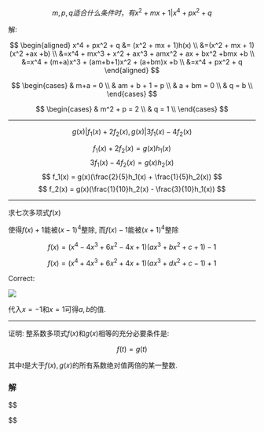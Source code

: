 $$
m,p,q适合什么条件时， 有x^2 + mx + 1 | x^4 + px^2 + q
$$

解:

$$
\begin{aligned}
x^4 + px^2 + q &= (x^2 + mx + 1)h(x) \\
&=(x^2 + mx + 1)(x^2 +ax +b) \\
&=x^4 + mx^3 + x^2 + ax^3 + amx^2 + ax + bx^2 +bmx +b \\
&=x^4 + (m+a)x^3 + (am+b+1)x^2 + (a+bm)x +b \\
&=x^4 + px^2 + q
\end{aligned}
$$

$$
\begin{cases}
& m+a = 0 \\
& am + b + 1 = p \\
& a + bm = 0 \\
& q = b \\
\end{cases}
$$

$$
\begin{cases}
& m^2 + p = 2 \\
& q = 1 \\
\end{cases}
$$

---

$$
g(x)|f_1(x) + 2f_2(x), g(x)|3f_1(x) - 4f_2(x)
$$

$$
f_1(x) + 2f_2(x) = g(x)h_1(x)
$$
$$
3f_1(x) - 4f_2(x) = g(x)h_2(x)
$$
$$
f_1(x) = g(x)(\frac{2}{5}h_1(x) + \frac{1}{5}h_2(x))
$$
$$
f_2(x) = g(x)(\frac{1}{10}h_2(x) - \frac{3}{10}h_1(x))
$$


---

求七次多项式$f(x)$

使得$f(x) + 1$能被$(x-1)^4$整除, 而$f(x)-1$能被$(x+1)^4$整除

$$
f(x) = (x^4-4x^3+6x^2-4x+1)(ax^3+bx^2+c+1) - 1
$$

$$
f(x) = (x^4+4x^3+6x^2+4x+1)(ax^3+dx^2+c-1) + 1 
$$

Correct:

![](2020-10-09-09-02-36.png)

代入$x=-1$和$x=1$可得$a,b$的值.

---

证明: 整系数多项式$f(x)$和$g(x)$相等的充分必要条件是: 

$$
f(t) = g(t)
$$

其中$t$是大于$f(x), g(x)$的所有系数绝对值两倍的某一整数.


### 解

$$

$$
